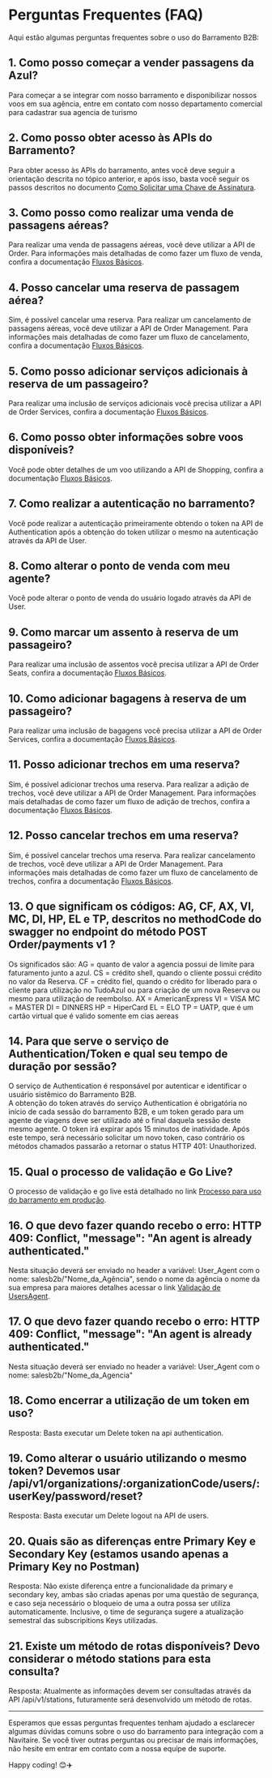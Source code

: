 # Perguntas Frequentes (FAQ)

Aqui estão algumas perguntas frequentes sobre o uso do Barramento B2B:

## 1. Como posso começar a vender passagens da Azul?

Para começar a se integrar com nosso barramento e disponibilizar nossos voos em sua agência, entre em contato com nosso departamento comercial para cadastrar sua agencia de turismo

## 2. Como posso obter acesso às APIs do Barramento?

Para obter acesso às APIs do barramento, antes você deve seguir a orientação descrita no tópico anterior, e após isso, basta você seguir os passos descritos no documento [Como Solicitar uma Chave de Assinatura](/docs/pt-br/subscription-key/readme.md).

## 3. Como posso como realizar uma venda de passagens aéreas?

Para realizar uma venda de passagens aéreas, você deve utilizar a API de Order. Para informações mais detalhadas de como fazer um fluxo de venda, confira a documentação [Fluxos Básicos](/docs/pt-br/postman/README.md).

## 4. Posso cancelar uma reserva de passagem aérea?

Sim, é possível cancelar uma reserva.
Para realizar um cancelamento de passagens aéreas, você deve utilizar a API de Order Management. Para informações mais detalhadas de como fazer um fluxo de cancelamento, confira a documentação [Fluxos Básicos](/docs/pt-br/postman/README.md).

## 5. Como posso adicionar serviços adicionais à reserva de um passageiro?

Para realizar uma inclusão de serviços adicionais você precisa utilizar a API de Order Services, confira a documentação [Fluxos Básicos](/docs/pt-br/postman/README.md).

## 6. Como posso obter informações sobre voos disponíveis?

Você pode obter detalhes de um voo utilizando a API de Shopping, confira a documentação [Fluxos Básicos](/docs/pt-br/postman/README.md).

## 7. Como realizar a autenticação no barramento?

Você pode realizar a autenticação primeiramente obtendo o token na API de Authentication após a obtenção do token utilizar o mesmo na autenticação através da API de User.

## 8. Como alterar o ponto de venda com meu agente?

Você pode alterar o ponto de venda do usuário logado através da API de User.

## 9. Como marcar um assento à reserva de um passageiro?

Para realizar uma inclusão de assentos você precisa utilizar a API de Order Seats, confira a documentação [Fluxos Básicos](/docs/pt-br/postman/README.md).

## 10. Como adicionar bagagens à reserva de um passageiro?

Para realizar uma inclusão de bagagens você precisa utilizar a API de Order Services, confira a documentação [Fluxos Básicos](/docs/pt-br/postman/README.md).

## 11. Posso adicionar trechos em uma reserva?

Sim, é possível adicionar trechos uma reserva.
Para realizar a adição de trechos, você deve utilizar a API de Order Management. Para informações mais detalhadas de como fazer um fluxo de adição de trechos, confira a documentação [Fluxos Básicos](/docs/pt-br/postman/README.md).

## 12. Posso cancelar trechos em uma reserva?

Sim, é possível cancelar trechos uma reserva.
Para realizar cancelamento de trechos, você deve utilizar a API de Order Management. Para informações mais detalhadas de como fazer um fluxo de cancelamento de trechos, confira a documentação [Fluxos Básicos](/docs/pt-br/postman/README.md).

## 13. O que significam os códigos: AG, CF, AX, VI, MC, DI, HP, EL e TP, descritos no methodCode do swagger no endpoint do método POST Order/payments v1 ?

Os significados são:
AG = quanto de valor a agencia possui de limite para faturamento junto a azul.
CS = crédito shell, quando o cliente possui crédito no valor da Reserva.
CF = crédito fiel, quando o crédito for liberado para o cliente para utilização no TudoAzul ou para criação de um nova Reserva ou mesmo para utilização de reembolso.
AX = AmericanExpress
VI = VISA
MC = MASTER
DI = DINNERS
HP = HiperCard
EL = ELO
TP = UATP, que é um cartão virtual que é valido somente em cias aereas

## 14. Para que serve o serviço de Authentication/Token e qual seu tempo de duração por sessão?

O serviço de Authentication é responsável por autenticar e identificar o usuário sistêmico do Barramento B2B.  
A obtenção do token através do serviço Authentication é obrigatória no início de cada sessão do barramento B2B, e um token gerado para um agente de viagens deve ser utilizado até o final daquela sessão deste mesmo agente. 
O token irá expirar após 15 minutos de inatividade. Após este tempo, será necessário solicitar um novo token, caso contrário os métodos chamados passarão a retornar o status HTTP 401: Unauthorized.

## 15. Qual o processo de validação e Go Live?
 
O processo de validação e go live está detalhado no link [Processo para uso do barramento em produção](/docs/pt-br/processo-inicio-producao/readme.md).

## 16. O que devo fazer quando recebo o erro: HTTP 409: Conflict, "message": "An agent is already authenticated."

Nesta situação deverá ser enviado no header a variável: User_Agent com o nome: salesb2b/"Nome_da_Agência", sendo o nome da agência o nome da sua empresa para maiores detalhes acessar o link [Validação de UsersAgent](/README.pt.md).


## 17. O que devo fazer quando recebo o erro: HTTP 409: Conflict, "message": "An agent is already authenticated."

Nesta situação deverá ser enviado no header a variável: User_Agent com o nome: salesb2b/"Nome_da_Agencia"

## 18. Como encerrar a utilização de um token em uso?
Resposta: Basta executar um Delete token na api authentication. 


## 19. Como alterar o usuário utilizando o mesmo token? Devemos usar /api/v1/organizations/:organizationCode/users/:userKey/password/reset? 
Resposta: Basta executar um Delete logout na API de users.


## 20. Quais são as diferenças entre Primary Key e Secondary Key (estamos usando apenas a Primary Key no Postman) 
Resposta: Não existe diferença entre a funcionalidade da primary e secondary key, ambas são criadas apenas por uma questão de segurança, e caso seja necessário o bloqueio de uma a outra possa ser utiliza automaticamente. Inclusive, o time de segurança sugere a atualização semestral das subscripitions Keys utilizadas.


## 21. Existe um método de rotas disponíveis? Devo considerar o método stations para esta consulta?
Resposta: Atualmente as informações devem ser consultadas através da API /api/v1/stations, futuramente será desenvolvido um método de rotas.


---

Esperamos que essas perguntas frequentes tenham ajudado a esclarecer algumas dúvidas comuns sobre o uso do barramento para integração com a Navitaire. Se você tiver outras perguntas ou precisar de mais informações, não hesite em entrar em contato com a nossa equipe de suporte.

Happy coding! 😊✈️